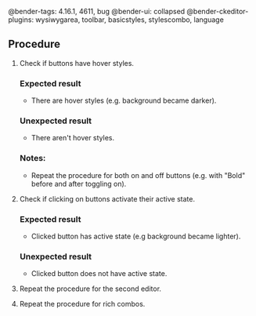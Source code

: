 @bender-tags: 4.16.1, 4611, bug
@bender-ui: collapsed
@bender-ckeditor-plugins: wysiwygarea, toolbar, basicstyles, stylescombo, language

## Procedure

1. Check if buttons have hover styles.

	### Expected result

	* There are hover styles (e.g. background became darker).

	### Unexpected result

	* There aren't hover styles.

	### Notes:

	* Repeat the procedure for both on and off buttons (e.g. with "Bold" before and after toggling on).

2. Check if clicking on buttons activate their active state.

	### Expected result

	* Clicked button has active state (e.g background became lighter).

	### Unexpected result

	* Clicked button does not have active state.
3. Repeat the procedure for the second editor.
4. Repeat the procedure for rich combos.
